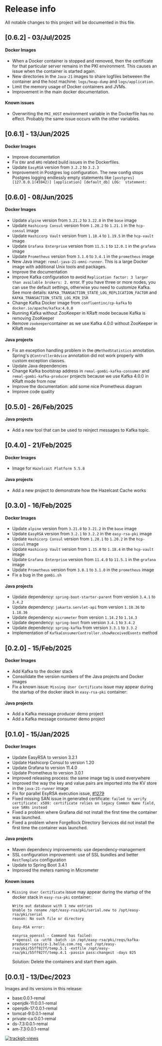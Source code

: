 # Release info

All notable changes to this project will be documented in this file.

## [0.6.2] - 03/Jul/2025
#### Docker Images
* When a Docker container is stopped and removed, then the certificate for that particular server remains in the PKI environment.
  This causes an issue when the container is started again.
* New directories in the `Java-21` images to share logfiles betweeen the container and the host machine: `logs/heap-dump` and `logs/application`.
* Limit the memory usage of Docker containers and JVMs.
* Improvement in the main docker documentation.

#### Known issues
* Overwriting the `PKI_HOST` environment variable in the Dockerfile has no effect. Probably the same issue occurs with the other variables.

## [0.6.1] - 13/Jun/2025
#### Docker Images
* Improve documentation
* Fix `ENV` and `ARG` related build issues in the Dockerfiles.
* Update `EasyRSA` version from `3.2.2` to `3.2.3`
* Improvement in Postgres log configuration. The new config stops Postgres logging endlessly empty statements like `[postgres] [127.0.0.1(45942)] [application] [default_db] LOG:  statement:`

## [0.6.0] - 08/Jun/2025
#### Docker Images
* Update `alpine` version from `3.21.2` to `3.22.0` in the `base` image
* Update `Hashicorp Consul` version from `1.20.2` to `1.21.1` in the `hcp-consul` image
* Update `Hashicorp Vault` version from `1.18.4` to `1.19.5` in the `hcp-vault` image
* Update `Grafana Enterprise` version from `11.5.1` to `12.0.1` in the `grafana` image
* Update `Prometheus` version from `3.1.0` to `3.4.1` in the `prometheus` image
* New Java image: `remal-java-21-omni-runner`. This is a large Docker image with additional Unix tools and packages.
* Improve the documentation
* Improve Kafka configuration to avoid `Replication factor: 3 larger than available brokers: 2.` error.
If you have three or more nodes, you can use the default settings, otherwise you need to customize Kafka. See more details: `KAFKA_TRANSACTION_STATE_LOG_REPLICATION_FACTOR` and `KAFKA_TRANSACTION_STATE_LOG_MIN_ISR`
* Change Kafka Docker image from `confluentinc/cp-kafka` to `docker.io/apache/kafka:4.0.0`
* Running Kafka without ZooKeeper in KRaft mode because Kafka is removing ZooKeeper
* Remove `zookeeper`container as we use Kafka 4.0.0 without ZooKeeper in KRaft mode

#### Java projects
* Fix an exception handling problem in the `@MethodStatistics` annotation. Spring's `@ControllerAdvice` annotation did not work properly with custom exception classes. 
* Update Java dependencies
* Change Kafka bootstrap address in `remal-gombi-kafka-consumer` and `remal-gombi-kafka-producer` projects because we use Kafka 4.0.0 in KRaft mode from now
* Improve the documentation: add some nice Prometheus diagram
* Improve code quality

## [0.5.0] - 26/Feb/2025
#### Java projects
* Add a new tool that can be used to reinject messages to Kafka topic.

## [0.4.0] - 21/Feb/2025
#### Docker Images
* Image for `Hazelcast Platform 5.5.8`

#### Java projects
* Add a new project to demonstrate how the Hazelcast Cache works

## [0.3.0] - 16/Feb/2025
#### Docker Images
* Update `alpine` version from `3.21.0` to `3.21.2` in the `base` image
* Update `EasyRSA` version from `3.2.1` to `3.2.2` in the `easy-rsa-pki` image
* Update `Hashicorp Consul` version from `1.20.1` to `1.20.2` in the `hcp-consul` image
* Update `Hashicorp Vault` version from `1.15.0` to `1.18.4` in the `hcp-vault` image
* Update `Grafana Enterprise` version from `11.4.0` to `11.5.1` in the `grafana` image
* Update `Prometheus` version from `3.0.1` to `3.1.0` in the `prometheus` image
* Fix a bug in the  `gombi.sh`

#### Java projects
* Update dependency: `spring-boot-starter-parent` from version `3.4.1` to `3.4.2`
* Update dependency: `jakarta.servlet-api` from version `1.18.36` to `1.18.36`
* Update dependency: `micrometer` from version `1.14.2` to `1.14.3`
* Update dependency: `spring-boot` from version `3.4.1` to `3.4.2`
* Update dependency: `spring-kafka` from version `3.3.1` to `3.3.2`
* Implementation of `KafkaConsumerController.showReceivedEvents` method

## [0.2.0] - 15/Feb/2025
#### Docker Images
* Add Kafka to the docker stack
* Consolidate the version numbers of the Java projects and Docker images
* Fix a known issue: `Missing User Certificate` issue may appear during the startup of the docker stack in `easy-rsa-pki` container:

#### Java projects
* Add a Kafka message producer demo project
* Add a Kafka message consumer demo project

## [0.1.0] - 15/Jan/2025
#### Docker Images
* Update EasyRSA to version 3.2.1
* Update Hashicorp Consul to version 1.20
* Update Grafana to  version 11.4.0
* Update Prometheus to version 3.0.1
* Improved releasing process: the same image tag is used everywhere
* Improved the way the key and value pairs are imported into the KV store in the `java-21-runner` image
* Fix for parallel EsyRSA execution issue, [#1279](https://github.com/OpenVPN/easy-rsa/issues/1279)
* Fixed missing SAN issue in generated certificate: `failed to verify certificate: x509: certificate relies on legacy Common Name field, use SANs instead`
* Fixed a problem where Grafana did not install the first time the container was launched.
* Fixed a problem where ForgeRock Directory Services did not install the first time the container was launched.
 
#### Java projects
* Maven dependency improvements: use dependency-management
* SSL configuration improvement: use of SSL bundles and better `RestTemplate` configuration
* Update to Spring Boot 3.4.1
* Improved the meters naming in Micrometer

#### Known issues
* `Missing User Certificate` issue may appear during the startup of the docker stack in `easy-rsa-pki` container:
  ~~~
  Write out database with 1 new entries
  Unable to rename /opt/easy-rsa/pki/serial.new to /opt/easy-rsa/pki/serial
  reason: No such file or directory

  Easy-RSA error:

  easyrsa_openssl - Command has failed:
  * openssl ca -utf8 -batch -in /opt/easy-rsa/pki/reqs/kafka-producer-service-1.hello.com.req -out /opt/easy-rsa/pki/55ff927f/temp.5.1 -extfile /opt/easy-rsa/pki/55ff927f/temp.4.1 -passin pass:changeit -days 825
  ~~~
  Solution: Delete the containers and start them again.

## [0.0.1] - 13/Dec/2023
Images and its versions in this release:
* base:0.0.1-remal
* openjdk-11:0.0.1-remal
* openjdk-17:0.0.1-remal
* tomcat-9:0.0.1-remal
* private-ca:0.0.1-remal
* ds-7.3:0.0.1-remal
* am-7.3:0.0.1-remal

<a href="https://trackgit.com">
  <img src="https://us-central1-trackgit-analytics.cloudfunctions.net/token/ping/lcfhkdub7k2lpj33n2cl" alt="trackgit-views" />
</a>
